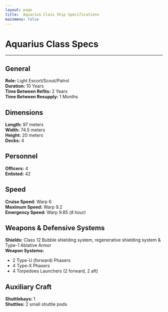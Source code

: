 ```yaml
---
layout: page
title:  Aquarius Class Ship Specifications
mainmenu: false
---
```

# Aquarius Class Specs
---
## General
**Role:** Light Escort/Scout/Patrol  
**Duration:** 10 Years  
**Time Between Refits:** 2 Years  
**Time Between Resupply:** 1 Months
## Dimensions
**Length:** 97 meters  
**Width:** 74.5 meters  
**Height:** 20 meters  
**Decks:** 4
## Personnel
**Officers:** 4  
**Enlisted:** 42
## Speed
**Cruise Speed:** Warp 6  
**Maximum Speed:** Warp 9.2  
**Emergency Speed:** Warp 9.85 (*8 hour*)
## Weapons & Defensive Systems
**Shields:** Class 12 Bubble shielding system, regenerative shielding system & Type-1 Ablative Armor  
**Weapon Systems:**
* 2 Type-U (forward) Phasers
* 4 Type-X Phasers
* 4 Torpedoes Launchers (2 forward, 2 aft)

## Auxiliary Craft
**Shuttlebays:** 1  
**Shuttles:** 2 small shuttle pods